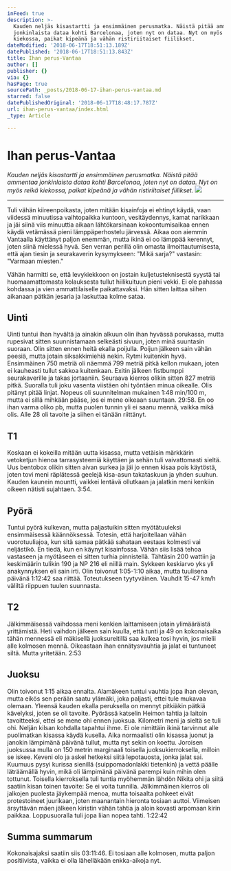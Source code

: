 ```yaml
---
inFeed: true
description: >-
  Kauden neljäs kisastartti ja ensimmäinen perusmatka. Näistä pitää ammentaa
  jonkinlaista dataa kohti Barcelonaa, joten nyt on dataa. Nyt on myös reikä
  kiekossa, paikat kipeänä ja vähän ristiriitaiset fiilikset.
dateModified: '2018-06-17T18:51:13.189Z'
datePublished: '2018-06-17T18:51:13.843Z'
title: Ihan perus-Vantaa
author: []
publisher: {}
via: {}
hasPage: true
sourcePath: _posts/2018-06-17-ihan-perus-vantaa.md
starred: false
datePublishedOriginal: '2018-06-17T18:48:17.787Z'
url: ihan-perus-vantaa/index.html
_type: Article

---
```

# Ihan perus-Vantaa

_Kauden neljäs kisastartti ja ensimmäinen perusmatka. Näistä pitää ammentaa jonkinlaista dataa kohti Barcelonaa, joten nyt on dataa. Nyt on myös reikä kiekossa, paikat kipeänä ja vähän ristiriitaiset fiilikset._
![](https://the-grid-user-content.s3-us-west-2.amazonaws.com/ad44d97b-271f-486a-8bf8-b9844632dda6.jpg)

---

Tuli vähän kiireenpoikasta, joten mitään kisainfoja ei ehtinyt käydä, vaan viidessä minuutissa vaihtopaikka kuntoon, vesitäydennys, kamat narikkaan ja jäi siinä viis minuuttia aikaan lähtökarsinaan kokoontumisaikaa ennen käydä vetämässä pieni lämppäperhostelu järvessä. Aikaa oon aiemmin Vantaalla käyttänyt paljon enemmän, mutta ikinä ei oo lämppää kerennyt, joten siinä mielessä hyvä. Sen verran perillä olin omasta ilmoittautumisesta, että ajan tiesin ja seurakaverin kysymykseen: "Mikä sarja?" vastasin: "Varmaan miesten."

Vähän harmitti se, että levykiekkoon on jostain kuljetusteknisestä syystä tai huomaamattomasta kolauksesta tullut hiilikuituun pieni vekki. Ei ole pahassa kohdassa ja vien ammattilaiselle paikattavaksi. Hän sitten laittaa siihen aikanaan pätkän jesaria ja laskuttaa kolme sataa.

## Uinti

Uinti tuntui ihan hyvältä ja ainakin alkuun olin ihan hyvässä porukassa, mutta rupesivat sitten suunnistamaan selkeästi sivuun, joten minä suuntasin suoraan. Olin sitten ennen heitä ekalla poijulla. Poijun jälkeen sain vähän peesiä, mutta jotain siksakkimiehiä nekin. Rytmi kuitenkin hyvä. Ensimmäinen 750 metriä oli näemmä 799 metriä pitkä kellon mukaan, joten ei kauheasti tullut sakkoa kuitenkaan. Exitin jälkeen fistbumppi seurakaverille ja takas jortaaniin. Seuraava kierros olikin sitten 827 metriä pitkä. Suoralla tuli joku vasenta viistäen ohi työntäen minua oikealle. Olis pitänyt pitää linjat. Nopeus oli suunnitelman mukainen 1:48 min/100 m, mutta ei sillä mihkään pääse, jos ei mene oikeaan suuntaan. 29:58\. En oo ihan varma oliko pb, mutta puolen tunnin yli ei saanu mennä, vaikka mikä olis. Alle 28 oli tavoite ja siihen ei tänään riittänyt.

## T1

Koskaan ei kokeilla mitään uutta kisassa, mutta vetäisin märkkärin vetoketjun hienoa tarrasysteemiä käyttäen ja sehän tuli vaivattomasti sieltä. Uus bentobox olikin sitten aivan surkea ja jäi jo ennen kisaa pois käytöstä, joten tovi meni räplätessä geelejä kisa-asun takataskuun ja yhden suuhun. Kauden kaunein mountti, vaikkei lentävä ollutkaan ja jalatkin meni kenkiin oikeen nätisti sujahtaen. 3:54\.

## Pyörä

Tuntui pyörä kulkevan, mutta paljastuikin sitten myötätuuleksi ensimmäisessä käännöksessä. Totesin, että harjoitellaan vähän vuorotuuliajoa, kun sitä samaa pätkää sahataan eestaas kolmesti vai neljästikö. En tiedä, kun en käynyt kisainfossa. Vähän siis lisää tehoa vastaseen ja myötäseen ei sitten turhia pinnistellä. Tähtäsin 200 wattiin ja keskimäärin tulikin 190 ja NP 216 eli niillä main. Sykkeen keskiarvo yks yli anakynnyksen eli sain irti. Olin toivonut 1:05-1:10 aikaa, mutta tuulisena päivänä 1:12:42 saa riittää. Toteutukseen tyytyväinen. Vauhdit 15-47 km/h väliltä riippuen tuulen suunnasta.

## T2

Jälkimmäisessä vaihdossa meni kenkien laittamiseen jotain ylimääräistä yrittämistä. Heti vaihdon jälkeen sain kuulla, että tunti ja 49 on kokonaisaika tähän mennessä eli mäkisellä juoksureitillä saa kulkea tosi hyvin, jos mielii alle kolmosen mennä. Oikeastaan ihan ennätysvauhtia ja jalat ei tuntuneet siltä. Mutta yritetään. 2:53

## Juoksu

Olin toivonut 1:15 aikaa ennalta. Alamäkeen tuntui vauhtia jopa ihan olevan, mutta eikös sen perään saatu ylämäki, joka paljasti, ettei tule mukavaa olemaan. Yleensä kauden ekalla peruksella on mennyt pitkiäkin pätkiä kävelyksi, joten se oli tavoite. Pyörässä katselin Heimon tahtia ja laitoin tavoitteeksi, ettei se mene ohi ennen juoksua. Kilometri meni ja sieltä se tuli ohi. Neljän kilsan kohdalla tapahtui ihme. Ei ole nimittäin ikinä tarvinnut alle puolimatkan kisassa käydä kusella. Aika normaalisti olin kisassa juonut ja janokin lämpimänä päivänä tullut, mutta nyt sekin on koettu. Joroisen juoksussa mulla on 150 metrin marginaali toisella juoksukierroksella, milloin se iskee. Keveni olo ja askel hetkeksi siitä lepotauosta, jonka jalat sai. Kuumuus pysyi kurissa sienillä (suippomadonlakki tietenkin) ja vettä päälle läträämällä hyvin, mikä oli lämpimänä päivänä parempi kuin mihin olen tottunut. Toisella kierroksella tuli tuntia myöhemmän lähdön Nikita ohi ja siitä saatiin kisan toinen tavoite: Se ei voita tunnilla. Jälkimmäinen kierros oli jalkojen puolesta jäykempää menoa, mutta toisaalta pohkeet eivät protestoineet juurikaan, joten maanantain hieronta tosiaan auttoi. Viimeisen ärsyttävän mäen jälkeen kiristin vähän tahtia ja aloin kovasti arpomaan kirin paikkaa. Loppusuoralla tuli jopa liian nopea tahti. 1:22:42

## Summa summarum

Kokonaisajaksi saatiin siis 03:11:46\. Ei tosiaan alle kolmosen, mutta paljon positiivista, vaikka ei olla lähelläkään enkka-aikoja nyt.